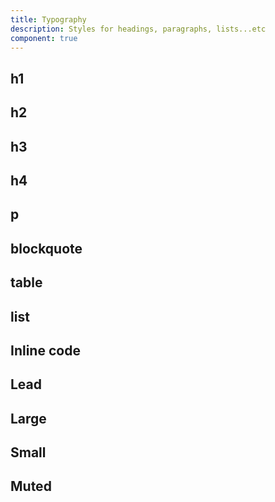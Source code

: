 ```yaml
---
title: Typography
description: Styles for headings, paragraphs, lists...etc
component: true
---
```


<script>
  import {  ComponentPreview } from "$components/feedreader"
</script>

<ComponentPreview name="typography-demo">

<div/>

</ComponentPreview>

## h1

<ComponentPreview name="typography-h1">

<div/>

</ComponentPreview>

## h2

<ComponentPreview name="typography-h2">

<div/>

</ComponentPreview>

## h3

<ComponentPreview name="typography-h3">

<div/>

</ComponentPreview>

## h4

<ComponentPreview name="typography-h4">

<div/>

</ComponentPreview>

## p

<ComponentPreview name="typography-p">

<div/>

</ComponentPreview>

## blockquote

<ComponentPreview name="typography-blockquote">

<div/>

</ComponentPreview>

## table

<ComponentPreview name="typography-table">

<div/>

</ComponentPreview>

## list

<ComponentPreview name="typography-list">

<div/>

</ComponentPreview>

## Inline code

<ComponentPreview name="typography-inline-code">

<div/>

</ComponentPreview>

## Lead

<ComponentPreview name="typography-lead">

<div/>

</ComponentPreview>

## Large

<ComponentPreview name="typography-large">

<div/>

</ComponentPreview>

## Small

<ComponentPreview name="typography-small">

<div/>

</ComponentPreview>

## Muted

<ComponentPreview name="typography-muted">

<div/>

</ComponentPreview>
